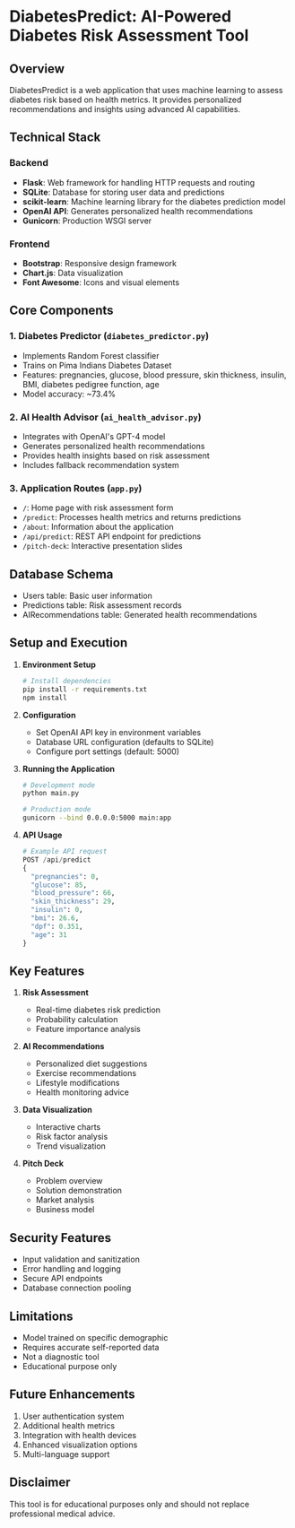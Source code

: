 
# DiabetesPredict: AI-Powered Diabetes Risk Assessment Tool

## Overview
DiabetesPredict is a web application that uses machine learning to assess diabetes risk based on health metrics. It provides personalized recommendations and insights using advanced AI capabilities.

## Technical Stack

### Backend
- **Flask**: Web framework for handling HTTP requests and routing
- **SQLite**: Database for storing user data and predictions
- **scikit-learn**: Machine learning library for the diabetes prediction model
- **OpenAI API**: Generates personalized health recommendations
- **Gunicorn**: Production WSGI server

### Frontend
- **Bootstrap**: Responsive design framework
- **Chart.js**: Data visualization
- **Font Awesome**: Icons and visual elements

## Core Components

### 1. Diabetes Predictor (`diabetes_predictor.py`)
- Implements Random Forest classifier
- Trains on Pima Indians Diabetes Dataset
- Features: pregnancies, glucose, blood pressure, skin thickness, insulin, BMI, diabetes pedigree function, age
- Model accuracy: ~73.4%

### 2. AI Health Advisor (`ai_health_advisor.py`)
- Integrates with OpenAI's GPT-4 model
- Generates personalized health recommendations
- Provides health insights based on risk assessment
- Includes fallback recommendation system

### 3. Application Routes (`app.py`)
- `/`: Home page with risk assessment form
- `/predict`: Processes health metrics and returns predictions
- `/about`: Information about the application
- `/api/predict`: REST API endpoint for predictions
- `/pitch-deck`: Interactive presentation slides

## Database Schema
- Users table: Basic user information
- Predictions table: Risk assessment records
- AIRecommendations table: Generated health recommendations

## Setup and Execution

1. **Environment Setup**
   ```bash
   # Install dependencies
   pip install -r requirements.txt
   npm install
   ```

2. **Configuration**
   - Set OpenAI API key in environment variables
   - Database URL configuration (defaults to SQLite)
   - Configure port settings (default: 5000)

3. **Running the Application**
   ```bash
   # Development mode
   python main.py
   
   # Production mode
   gunicorn --bind 0.0.0.0:5000 main:app
   ```

4. **API Usage**
   ```python
   # Example API request
   POST /api/predict
   {
     "pregnancies": 0,
     "glucose": 85,
     "blood_pressure": 66,
     "skin_thickness": 29,
     "insulin": 0,
     "bmi": 26.6,
     "dpf": 0.351,
     "age": 31
   }
   ```

## Key Features

1. **Risk Assessment**
   - Real-time diabetes risk prediction
   - Probability calculation
   - Feature importance analysis

2. **AI Recommendations**
   - Personalized diet suggestions
   - Exercise recommendations
   - Lifestyle modifications
   - Health monitoring advice

3. **Data Visualization**
   - Interactive charts
   - Risk factor analysis
   - Trend visualization

4. **Pitch Deck**
   - Problem overview
   - Solution demonstration
   - Market analysis
   - Business model

## Security Features
- Input validation and sanitization
- Error handling and logging
- Secure API endpoints
- Database connection pooling

## Limitations
- Model trained on specific demographic
- Requires accurate self-reported data
- Not a diagnostic tool
- Educational purpose only

## Future Enhancements
1. User authentication system
2. Additional health metrics
3. Integration with health devices
4. Enhanced visualization options
5. Multi-language support

## Disclaimer
This tool is for educational purposes only and should not replace professional medical advice.
